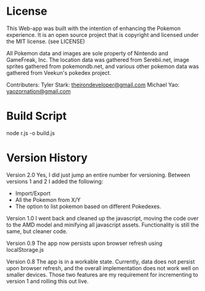 License
===

This Web-app was built with the intention of enhancing the Pokemon experience. It is an open source project that is copyright and licensed under the MIT license. (see LICENSE)

All Pokemon data and images are sole property of Nintendo and GameFreak, Inc. The location data was gathered from Serebii.net, image sprites gathered from pokemondb.net, and various other pokemon data was gathered from Veekun's pokedex project.

Contributers:
Tyler Stark: theirondeveloper@gmail.com
Michael Yao: yaozornation@gmail.com

Build Script
===
node r.js -o build.js

Version History
===
Version 2.0
Yes, I did just jump an entire number for versioning.  Between versions 1 and 2 I added the following:

* Import/Export
* All the Pokemon from X/Y
* The option to list pokemon based on different Pokedexes.

Version 1.0
I went back and cleaned up the javascript, moving the code over to the AMD model and minifying all javascript assets. Functionality is still the same, but cleaner code.

Version 0.9
The app now persists upon browser refresh using localStorage.js

Version 0.8
The app is in a workable state. Currently, data does not persist upon browser refresh, and the overall implementation does not work well on smaller devices. Those two features are my requirement for incrementing to version 1 and rolling this out live.
